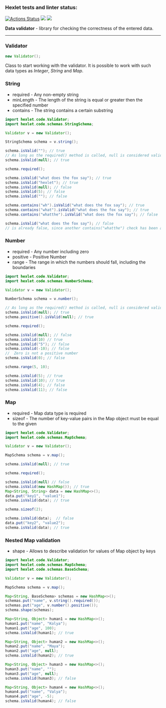 ### Hexlet tests and linter status:
[![Actions Status](https://github.com/Reydenge/java-project-78/workflows/hexlet-check/badge.svg)](https://github.com/Reydenge/java-project-78/actions) <a href="https://codeclimate.com/github/Reydenge/java-project-78/maintainability"><img src="https://api.codeclimate.com/v1/badges/60784ab84d03bded6f70/maintainability" /></a> <a href="https://codeclimate.com/github/Reydenge/java-project-78/test_coverage"><img src="https://api.codeclimate.com/v1/badges/60784ab84d03bded6f70/test_coverage" /></a>

**Data validator** - library for checking the correctness of the entered data.

____
### Validator
```java
new Validator();
```
Class to start working with the validator. It is possible to work with such data types as *Integer*, *String* and *Map*.
### String
- required - Any non-empty string
- minLength - The length of the string is equal or greater then the specified number
- contains - The string contains a certain substring
```java
import hexlet.code.Validator;
import hexlet.code.schemas.StringSchema;

Validator v = new Validator();

StringSchema schema = v.string();

schema.isValid(""); // true
// As long as the required() method is called, null is considered valid
schema.isValid(null); // true

schema.required();

schema.isValid("what does the fox say"); // true
schema.isValid("hexlet"); // true
schema.isValid(null); // false
schema.isValid(5); // false
schema.isValid(""); // false

schema.contains("wh").isValid("what does the fox say"); // true
schema.contains("what").isValid("what does the fox say"); // true
schema.contains("whatthe").isValid("what does the fox say"); // false

schema.isValid("what does the fox say"); // false
// is already false, since another contains("whatthe") check has been added
```

### Number
- required - Any number including zero
- positive - Positive Number
- range - The range in which the numbers should fall, including the boundaries
```java
import hexlet.code.Validator;
import hexlet.code.schemas.NumberSchema;

Validator v = new Validator();

NumberSchema schema = v.number();

// As long as the required() method is called, null is considered valid
schema.isValid(null); // true
schema.positive().isValid(null); // true

schema.required();

schema.isValid(null); // false
schema.isValid(10) // true
schema.isValid("5"); // false
schema.isValid(-10); // false
//  Zero is not a positive number
schema.isValid(0); // false

schema.range(5, 10);

schema.isValid(5); // true
schema.isValid(10); // true
schema.isValid(4); // false
schema.isValid(11); // false
```

### Map
- required - Map data type is required
- sizeof - The number of key-value pairs in the Map object must be equal to the given
```java
import hexlet.code.Validator;
import hexlet.code.schemas.MapSchema;

Validator v = new Validator();

MapSchema schema = v.map();

schema.isValid(null); // true

schema.required();

schema.isValid(null) // false
schema.isValid(new HashMap()); // true
Map<String, String> data = new HashMap<>();
data.put("key1", "value1");
schema.isValid(data); // true

schema.sizeof(2);

schema.isValid(data);  // false
data.put("key2", "value2");
schema.isValid(data); // true
```

### Nested Map validation
- shape - Allows to describe validation for values of Map object by keys
```java
import hexlet.code.Validator;
import hexlet.code.schemas.MapSchema;
import hexlet.code.schemas.BaseSchema;

Validator v = new Validator();

MapSchema schema = v.map();

Map<String, BaseSchema> schemas = new HashMap<>();
schemas.put("name", v.string().required());
schemas.put("age", v.number().positive());
schema.shape(schemas);

Map<String, Object> human1 = new HashMap<>();
human1.put("name", "Kolya");
human1.put("age", 100);
schema.isValid(human1); // true

Map<String, Object> human2 = new HashMap<>();
human2.put("name", "Maya");
human2.put("age", null);
schema.isValid(human2); // true

Map<String, Object> human3 = new HashMap<>();
human3.put("name", "");
human3.put("age", null);
schema.isValid(human3); // false

Map<String, Object> human4 = new HashMap<>();
human4.put("name", "Valya");
human4.put("age", -5);
schema.isValid(human4); // false
```
